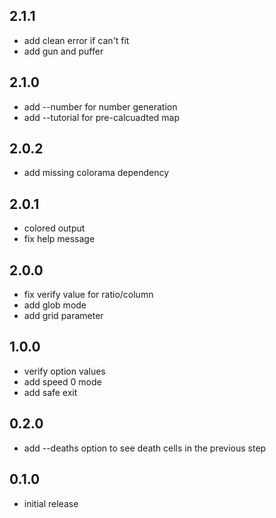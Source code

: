## 2.1.1

- add clean error if can't fit
- add gun and puffer
## 2.1.0

- add --number for number generation
- add --tutorial for pre-calcuadted map

## 2.0.2

- add missing colorama dependency

## 2.0.1

- colored output
- fix help message
## 2.0.0

- fix verify value for ratio/column
- add glob mode
- add grid parameter
## 1.0.0

- verify option values
- add speed 0 mode
- add safe exit

## 0.2.0

- add --deaths option to see death cells in the previous step

## 0.1.0

- initial release
